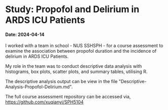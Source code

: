 # Study: Propofol and Delirium in ARDS ICU Patients

#### Date: 2024-04-14

I worked with a team in school - NUS SSHSPH - for a course assessment to examine the association between propofol duration and the incidence of delirium in ARDS ICU Patients.

My role in the team was to conduct descriptive data analysis with histograms, box plots, scatter plots, and summary tables, utilising R.

The descriptive analysis output can be view in the file "Descriptive-Analysis-Propofol-Delirium.md".

The full course assessment repository can be accessed via, https://github.com/xuqianyi/SPH5104
